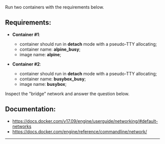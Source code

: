
Run two containers with the requirements below.

## Requirements:
- **Container #1**:
  - container should run in **detach** mode with a pseudo-TTY allocating;
  - container name: **alpine_busy**;
  - image name: **alpine**;

- **Container #2**:
  - container should run in **detach** mode with a pseudo-TTY allocating;
  - container name: **busybox_busy**;
  - image name: **busybox**;
  

Inspect the "bridge" network and answer the question below.  

## Documentation:
- https://docs.docker.com/v17.09/engine/userguide/networking/#default-networks
- https://docs.docker.com/engine/reference/commandline/network/

---
